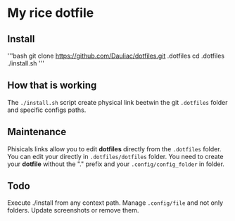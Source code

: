 # My rice dotfile

## Install
'''bash
    git clone https://github.com/Dauliac/dotfiles.git .dotfiles
    cd .dotfiles
    ./install.sh
'''
## How that is working
The `./install.sh` script create physical link beetwin the git `.dotfiles` folder and specific configs paths.

## Maintenance
Phisicals links allow you to edit **dotfiles** directly from the `.dotfiles` folder.
You can edit your directly in `.dotfiles/dotfiles` folder.
You need to create your **dotfile** without the "." prefix and your `.config/config_folder` in folder.

## Todo
Execute ./install from any context path.
Manage `.config/file` and not only folders.
Update screenshots or remove them.
